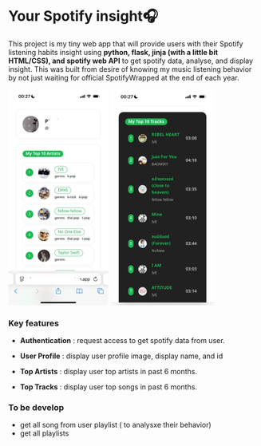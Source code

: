 # Your Spotify insight🎧

This project is my tiny web app that will provide users with their Spotify listening habits insight using **python, flask, jinja (with a little bit HTML/CSS), and spotify web API** to get spotify data, analyse, and display insight. This was built from desire of knowing my music listening behavior by not just waiting for official SpotifyWrapped at the end of each year. 



<img src="20250511_sample_top_artist.jpg" alt="Sample_1" width="200"/>
<img src="20250511_sample_top_tracks.jpg" alt="Sample_2" height="433.6"/>



### Key features
- **Authentication** : request access to get spotify data from user.
- **User Profile** : display user profile image, display name, and id
- **Top Artists** : display user top artists in past 6 months.
   
   
- **Top Tracks** : display user top songs in past 6 months.



### To be develop
- get all song from user playlist ( to analysxe their behavior)
- get all playlists
